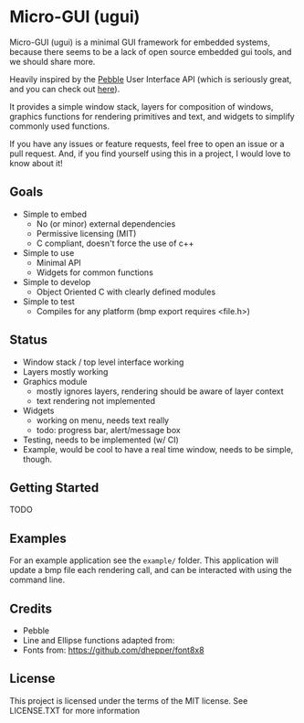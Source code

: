# Micro-GUI (ugui)

Micro-GUI (ugui) is a minimal GUI framework for embedded systems, because there seems to be a lack of open source embedded gui tools, and we should share more.

Heavily inspired by the [Pebble](https://getpebble.com) User Interface API (which is seriously great, and you can check out [here](https://developer.getpebble.com/docs/c/User_Interface/)).

It provides a simple window stack, layers for composition of windows, graphics functions for rendering primitives and text, and widgets to simplify commonly used functions.

If you have any issues or feature requests, feel free to open an issue or a pull request. And, if you find yourself using this in a project, I would love to know about it!

## Goals
 - Simple to embed
   - No (or minor) external dependencies
   - Permissive licensing (MIT)
   - C compliant, doesn't force the use of c++
 - Simple to use
   - Minimal API
   - Widgets for common functions
 - Simple to develop
   - Object Oriented C with clearly defined modules
 - Simple to test
   - Compiles for any platform (bmp export requires <file.h>)

## Status

 - Window stack / top level interface working
 - Layers mostly working
 - Graphics module 
   - mostly ignores layers, rendering should be aware of layer context
   - text rendering not implemented
 - Widgets
   - working on menu, needs text really
   - todo: progress bar, alert/message box
 - Testing, needs to be implemented (w/ CI)
 - Example, would be cool to have a real time window, needs to be simple, though.

## Getting Started

TODO

## Examples

For an example application see the `example/` folder. This application will update a bmp file each rendering call, and can be interacted with using the command line.

## Credits

 - Pebble 
 - Line and Ellipse functions adapted from: 
 - Fonts from: https://github.com/dhepper/font8x8

## License

This project is licensed under the terms of the MIT license.
See LICENSE.TXT for more information
